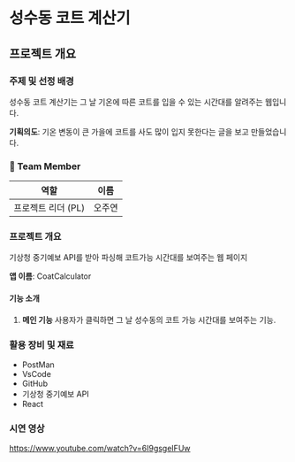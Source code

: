 # 성수동 코트 계산기

## 프로젝트 개요

### 주제 및 선정 배경

성수동 코트 계산기는 그 날 기온에 따른 코트를 입을 수 있는 시간대를 알려주는 웹입니다. 

**기획의도**: 기온 변동이 큰 가을에 코트를 사도 많이 입지 못한다는 글을 보고 만들었습니다. 


### 🔎 Team Member

| 역할 | 이름 |
| --- | --- |
| 프로젝트 리더 (PL) | 오주연 |

### 프로젝트 개요

기상청 중기예보 API를 받아 파싱해 코트가능 시간대를 보여주는 웹 페이지 

**앱 이름**: CoatCalculator

#### 기능 소개

1. **메인 기능**
    사용자가 클릭하면 그 날 성수동의 코트 가능 시간대를 보여주는 기능. 
   


### 활용 장비 및 재료


- PostMan
- VsCode
- GitHub
- 기상청 중기예보 API
- React
  


### 시연 영상 

https://www.youtube.com/watch?v=6I9gsgeIFUw
